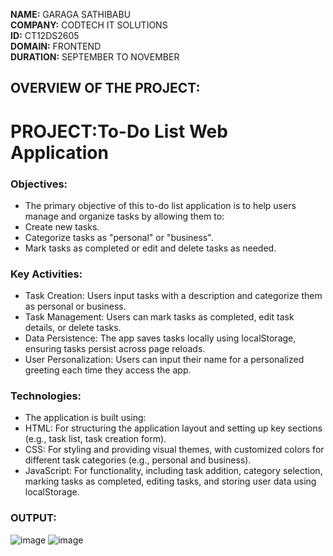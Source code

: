 **NAME:** GARAGA SATHIBABU  
**COMPANY:** CODTECH IT SOLUTIONS   
**ID:**  CT12DS2605    
**DOMAIN:** FRONTEND   
**DURATION:** SEPTEMBER TO NOVEMBER  

## OVERVIEW OF THE PROJECT:
# PROJECT:To-Do List Web Application  

### Objectives:
* The primary objective of this to-do list application is to help users manage and organize tasks by allowing them to:
* Create new tasks.  
* Categorize tasks as "personal" or "business".   
* Mark tasks as completed or edit and delete tasks as needed.  

### Key Activities:
* Task Creation: Users input tasks with a description and categorize them as personal or business.  
* Task Management: Users can mark tasks as completed, edit task details, or delete tasks.  
* Data Persistence: The app saves tasks locally using localStorage, ensuring tasks persist across page reloads.  
* User Personalization: Users can input their name for a personalized greeting each time they access the app.  

### Technologies:  
* The application is built using:  
* HTML: For structuring the application layout and setting up key sections (e.g., task list, task creation form).  
* CSS: For styling and providing visual themes, with customized colors for different task categories (e.g., personal and business).  
* JavaScript: For functionality, including task addition, category selection, marking tasks as completed, editing tasks, and storing user data using localStorage.

###  OUTPUT:
![image](https://github.com/user-attachments/assets/0a1fa779-a29f-4b1f-9476-f8e41a07d9a4)
![image](https://github.com/user-attachments/assets/d33a1b11-d5bf-42b9-8457-eb2f3aaab989)
